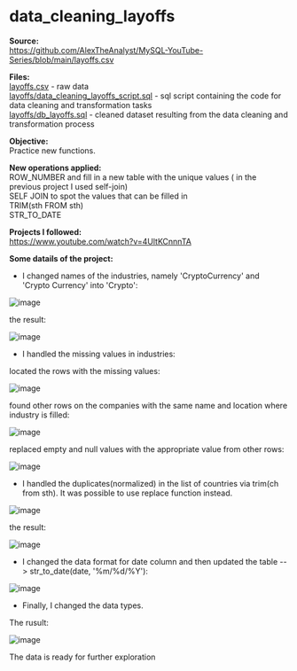 # data_cleaning_layoffs  
**Source:**  
https://github.com/AlexTheAnalyst/MySQL-YouTube-Series/blob/main/layoffs.csv  


**Files:**  
[layoffs.csv](https://github.com/boudzela/data_cleaning/blob/a6cf68765c930831c28541f548c83a97ace7d319/layoffs/layoffs.csv) - raw data  
[layoffs/data_cleaning_layoffs_script.sql](https://github.com/boudzela/data_cleaning/blob/99d0d27f5f84a63c79b9e647b6c37701b4fe2ff7/layoffs/data_cleaning_layoffs_script.sql) - sql script containing the code for data cleaning and transformation tasks  
[layoffs/db_layoffs.sql](https://github.com/boudzela/data_cleaning/blob/99d0d27f5f84a63c79b9e647b6c37701b4fe2ff7/layoffs/db_layoffs.sql) -  cleaned dataset resulting from the data cleaning and transformation process  


**Objective:**  
Practice new functions. 

**New operations applied:**   
ROW_NUMBER and fill in a new table with the unique values ( in the previous project I used self-join)  
SELF JOIN  to spot the values that can be filled in  
TRIM(sth FROM sth)  
STR_TO_DATE  

**Projects I followed:**  
https://www.youtube.com/watch?v=4UltKCnnnTA

**Some datails of the project:**  


 - I changed names of the industries, namely 'CryptoCurrency' and 'Crypto Currency' into 'Crypto':
    
![image](https://github.com/user-attachments/assets/d015e9b5-e2c9-4d46-932b-1c6f460eafe6)  

the result:  

![image](https://github.com/user-attachments/assets/27807923-e95b-4949-9a78-690d16471e8a)
  

- I handled the missing values in industries:

located the rows with the missing values:  

![image](https://github.com/user-attachments/assets/e4d225d1-b3ec-4493-aa32-b1901423f2d9)   

found other rows on the companies with the same name and location where industry is filled:  

![image](https://github.com/user-attachments/assets/7d4d83e9-2799-4b4a-8530-bc65948a3c22)

replaced empty and null values with the appropriate value from other rows: 

![image](https://github.com/user-attachments/assets/5be182de-c08c-40c1-8075-6f6ec12f3703)  


- I handled the duplicates(normalized) in the list of countries via trim(ch from sth). It was possible to use replace function instead. 

![image](https://github.com/user-attachments/assets/30148718-4941-4d03-8437-f81325f66bef)

the result:  

![image](https://github.com/user-attachments/assets/8bdcd7a4-5b09-4576-834c-a38586562134)

- I changed the data format for date column  and then updated the table  --> str_to_date(date, '%m/%d/%Y'):
    
![image](https://github.com/user-attachments/assets/ba4a02c2-4a30-405f-ac9a-a9218234bfb8)

- Finally, I changed the data types.
   
The rusult:  
  
  ![image](https://github.com/user-attachments/assets/8d1f5285-6ae5-4313-950a-f92e250c96cc)


The data is ready for further exploration 





